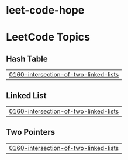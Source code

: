 # leet-code-hope
<!---LeetCode Topics Start-->
# LeetCode Topics
## Hash Table
|  |
| ------- |
| [0160-intersection-of-two-linked-lists](https://github.com/AATHEESH007/leet-code-hope/tree/master/0160-intersection-of-two-linked-lists) |
## Linked List
|  |
| ------- |
| [0160-intersection-of-two-linked-lists](https://github.com/AATHEESH007/leet-code-hope/tree/master/0160-intersection-of-two-linked-lists) |
## Two Pointers
|  |
| ------- |
| [0160-intersection-of-two-linked-lists](https://github.com/AATHEESH007/leet-code-hope/tree/master/0160-intersection-of-two-linked-lists) |
<!---LeetCode Topics End-->